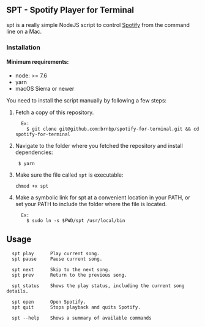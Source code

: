 ## SPT - Spotify Player for Terminal

spt is a really simple NodeJS script to control
 [Spotify](https://www.spotify.com) from the command line on a Mac.

### Installation

#### Minimum requirements:
  - node: >= 7.6
  - yarn
  - macOS Sierra or newer

You need to install the script manually by following a few steps:

1. Fetch a copy of this repository.
   ````
     Ex: 
       $ git clone git@github.com:brnbp/spotify-for-terminal.git && cd spotify-for-terminal
   ````

2. Navigate to the folder where you fetched the repository and install dependencies:
   ````
    $ yarn 
   ````

3. Make sure the file called `spt` is executable:
   ````
   chmod +x spt
   ````

4. Make a symbolic link for spt at a convenient location in your PATH, or set your PATH to include the folder where the file is located. 
    ````
      Ex: 
        $ sudo ln -s $PWD/spt /usr/local/bin
    ````

## Usage

   ````
     spt play      Play current song.
     spt pause     Pause current song.

     spt next      Skip to the next song.
     spt prev      Return to the previous song.

     spt status    Shows the play status, including the current song details.

     spt open      Open Spotify.
     spt quit      Stops playback and quits Spotify.

     spt --help    Shows a summary of available commands
   ````
